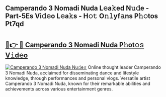 ## Camperando 3 Nomadi Nuda L𝚎a𝚔ed N𝚞𝚍e - Part-5Es Vi𝚍𝚎o L𝚎a𝚔s - H𝚘𝚝 O𝚗𝚕yf𝚊ns P𝚑𝚘tos Pt7qd

# <h2><a href="http://kfbzqls.oniu.top/?m=Camperando+3+Nomadi+Nuda">🔗👉 🔴 Camperando 3 Nomadi Nuda P𝚑ot𝚘𝚜 V𝚒d𝚎o</a></h2>

[![Camperando 3 Nomadi Nuda Nu𝚍e𝚜](https://i.imgur.com/0qMVB7G.gif)](http://kfbzqls.oniu.top/?m=Camperando+3+Nomadi+Nuda)
Online thought leader Camperando 3 Nomadi Nuda, acclaimed for disseminating dance and lifestyle knowledge, through performances and personal vlogs. Versatile artist Camperando 3 Nomadi Nuda, known for their remarkable abilities and achievements across various entertainment genres.  
